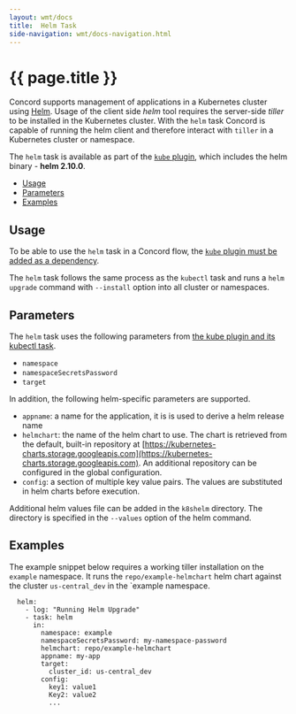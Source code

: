 ```yaml
---
layout: wmt/docs
title:  Helm Task
side-navigation: wmt/docs-navigation.html
---
```


# {{ page.title }}

Concord supports management of applications in a Kubernetes cluster using
[Helm](https://helm.sh/). Usage of the client side _helm_ tool requires the
server-side _tiller_ to be installed in the Kubernetes cluster. With the `helm`
task Concord is capable of running the helm client and therefore interact with 
`tiller` in a Kubernetes cluster or namespace.

The `helm` task is available as part of the [`kube` plugin](./kubectl.html),
which includes the helm binary - __helm 2.10.0__.

- [Usage](#usage)
- [Parameters](#parameters)
- [Examples](#examples)


## Usage

To be able to use the `helm` task in a Concord flow, the
[`kube` plugin must be added as a dependency](./kubectl.html#usage).

The `helm` task follows the same process as the `kubectl` task and 
runs a `helm upgrade` command with `--install` option into all cluster or
namespaces.

## Parameters

The `helm` task uses the following parameters from 
[the kube plugin and its kubectl task](./kubectl.html#).

- `namespace`
- `namespaceSecretsPassword`
- `target`

In addition, the following helm-specific parameters are supported. 

- `appname`: a name for the application, it is is used to derive a helm release
  name
- `helmchart`: the name of the  helm chart to use. The chart is retrieved from
  the default, built-in repository at 
  [https://kubernetes-charts.storage.googleapis.com](https://kubernetes-charts.storage.googleapis.com).
  An additional repository can be configured in the global configuration.
- `config`: a section of multiple key value pairs. The values are substituted
  in helm charts before execution.

Additional helm values file can be added in the `k8shelm` directory. The
directory is specified in the `--values` option of the helm command.

<a name="#examples">

## Examples

The example snippet below requires a working tiller installation on the
`example` namespace. It runs the `repo/example-helmchart` helm chart against
the cluster `us-central_dev` in the `example namespace.

```
  helm:
    - log: "Running Helm Upgrade"
    - task: helm
      in:
        namespace: example
        namespaceSecretsPassword: my-namespace-password
        helmchart: repo/example-helmchart
        appname: my-app
        target:
          cluster_id: us-central_dev
        config:
          key1: value1
          Key2: value2
          ...
```

